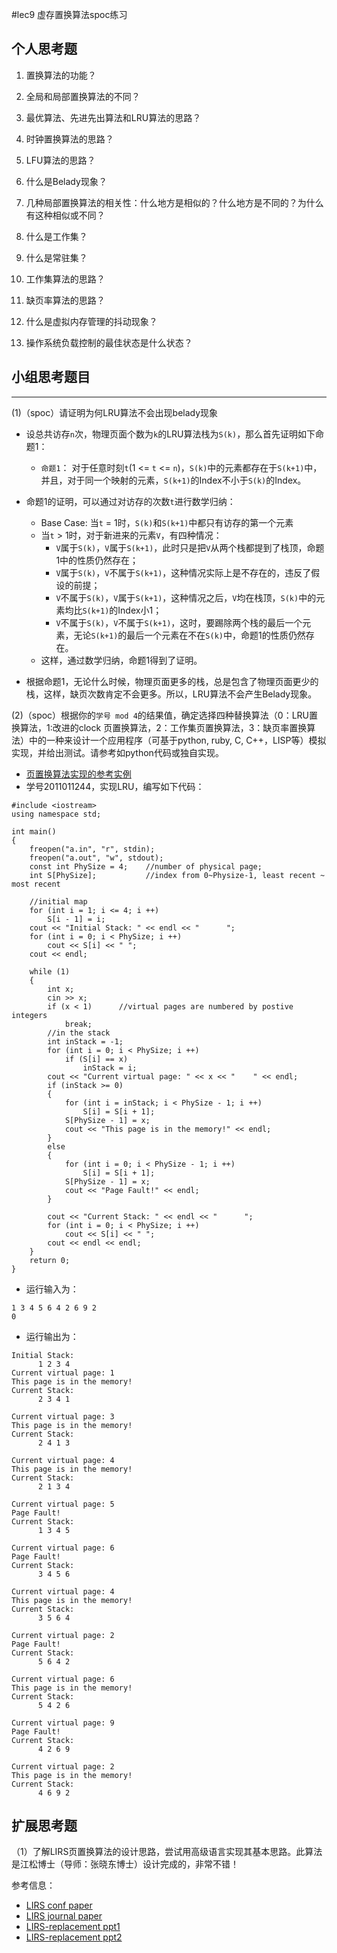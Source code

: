 #lec9 虚存置换算法spoc练习

## 个人思考题
1. 置换算法的功能？

2. 全局和局部置换算法的不同？

3. 最优算法、先进先出算法和LRU算法的思路？

4. 时钟置换算法的思路？

5. LFU算法的思路？

6. 什么是Belady现象？

7. 几种局部置换算法的相关性：什么地方是相似的？什么地方是不同的？为什么有这种相似或不同？

8. 什么是工作集？

9. 什么是常驻集？

10. 工作集算法的思路？

11. 缺页率算法的思路？

12. 什么是虚拟内存管理的抖动现象？

13. 操作系统负载控制的最佳状态是什么状态？

## 小组思考题目

----
(1)（spoc）请证明为何LRU算法不会出现belady现象

- 设总共访存`n`次，物理页面个数为`k`的LRU算法栈为`S(k)`，那么首先证明如下命题1：
  - `命题1`： 对于任意时刻`t`(1 <= `t` <= `n`)，`S(k)`中的元素都存在于`S(k+1)`中，并且，对于同一个映射的元素，`S(k+1)`的Index不小于`S(k)`的Index。

- 命题1的证明，可以通过对访存的次数`t`进行数学归纳：
  - Base Case: 当`t` = 1时，`S(k)`和`S(k+1)`中都只有访存的第一个元素
  - 当`t` > 1时，对于新进来的元素`V`，有四种情况：
    - `V`属于`S(k)`，`V`属于`S(k+1)`，此时只是把`V`从两个栈都提到了栈顶，命题1中的性质仍然存在；
    - `V`属于`S(k)`，`V`不属于`S(k+1)`，这种情况实际上是不存在的，违反了假设的前提；
    - `V`不属于`S(k)`，`V`属于`S(k+1)`，这种情况之后，`V`均在栈顶，`S(k)`中的元素均比`S(k+1)`的Index小1；
    - `V`不属于`S(k)`，`V`不属于`S(k+1)`，这时，要踢除两个栈的最后一个元素，无论`S(k+1)`的最后一个元素在不在`S(k)`中，命题1的性质仍然存在。
  - 这样，通过数学归纳，命题1得到了证明。

- 根据命题1，无论什么时候，物理页面更多的栈，总是包含了物理页面更少的栈，这样，缺页次数肯定不会更多。所以，LRU算法不会产生Belady现象。

(2)（spoc）根据你的`学号 mod 4`的结果值，确定选择四种替换算法（0：LRU置换算法，1:改进的clock 页置换算法，2：工作集页置换算法，3：缺页率置换算法）中的一种来设计一个应用程序（可基于python, ruby, C, C++，LISP等）模拟实现，并给出测试。请参考如python代码或独自实现。
 - [页置换算法实现的参考实例](https://github.com/chyyuu/ucore_lab/blob/master/related_info/lab3/page-replacement-policy.py)
- 学号2011011244，实现LRU，编写如下代码：
```
#include <iostream>
using namespace std;

int main()
{
	freopen("a.in", "r", stdin);
	freopen("a.out", "w", stdout);
	const int PhySize = 4;    //number of physical page;	
	int S[PhySize]; 		  //index from 0~Physize-1, least recent ~ most recent
	
	//initial map
	for (int i = 1; i <= 4; i ++)
		S[i - 1] = i;
	cout << "Initial Stack: " << endl << "      ";
	for (int i = 0; i < PhySize; i ++)
		cout << S[i] << " ";
	cout << endl;
	
	while (1)
	{
		int x;
		cin >> x;
		if (x < 1)		//virtual pages are numbered by postive integers
			break;
		//in the stack
		int inStack = -1;
		for (int i = 0; i < PhySize; i ++)
			if (S[i] == x)
				inStack = i;
		cout << "Current virtual page: " << x << "    " << endl; 
		if (inStack >= 0)
		{
			for (int i = inStack; i < PhySize - 1; i ++)	
				S[i] = S[i + 1];
			S[PhySize - 1] = x;
			cout << "This page is in the memory!" << endl;
		}
		else
		{
			for (int i = 0; i < PhySize - 1; i ++)
				S[i] = S[i + 1];
			S[PhySize - 1] = x;	
			cout << "Page Fault!" << endl;
		}
				
		cout << "Current Stack: " << endl << "      ";
		for (int i = 0; i < PhySize; i ++)
			cout << S[i] << " ";
		cout << endl << endl;
	}
	return 0;
}
```
- 运行输入为：
```
1 3 4 5 6 4 2 6 9 2
0
```
- 运行输出为：
```
Initial Stack: 
      1 2 3 4 
Current virtual page: 1    
This page is in the memory!
Current Stack: 
      2 3 4 1 

Current virtual page: 3    
This page is in the memory!
Current Stack: 
      2 4 1 3 

Current virtual page: 4    
This page is in the memory!
Current Stack: 
      2 1 3 4 

Current virtual page: 5    
Page Fault!
Current Stack: 
      1 3 4 5 

Current virtual page: 6    
Page Fault!
Current Stack: 
      3 4 5 6 

Current virtual page: 4    
This page is in the memory!
Current Stack: 
      3 5 6 4 

Current virtual page: 2    
Page Fault!
Current Stack: 
      5 6 4 2 

Current virtual page: 6    
This page is in the memory!
Current Stack: 
      5 4 2 6 

Current virtual page: 9    
Page Fault!
Current Stack: 
      4 2 6 9 

Current virtual page: 2    
This page is in the memory!
Current Stack: 
      4 6 9 2 
```
## 扩展思考题
（1）了解LIRS页置换算法的设计思路，尝试用高级语言实现其基本思路。此算法是江松博士（导师：张晓东博士）设计完成的，非常不错！

参考信息：

 - [LIRS conf paper](http://www.ece.eng.wayne.edu/~sjiang/pubs/papers/jiang02_LIRS.pdf)
 - [LIRS journal paper](http://www.ece.eng.wayne.edu/~sjiang/pubs/papers/jiang05_LIRS.pdf)
 - [LIRS-replacement ppt1](http://dragonstar.ict.ac.cn/course_09/XD_Zhang/(6)-LIRS-replacement.pdf)
 - [LIRS-replacement ppt2](http://www.ece.eng.wayne.edu/~sjiang/Projects/LIRS/sig02.ppt)
 
